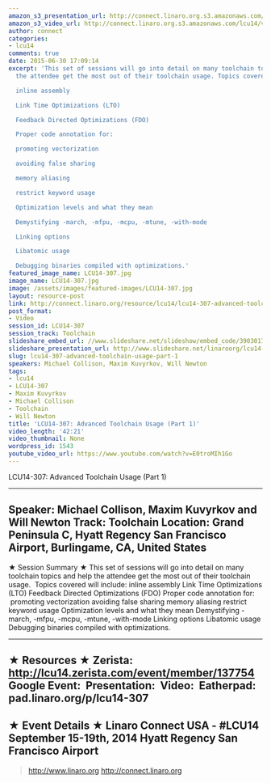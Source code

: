 ```yaml
---
amazon_s3_presentation_url: http://connect.linaro.org.s3.amazonaws.com/hkg15/Videos/09-17-Wednesday/LCU14-307.pdf
amazon_s3_video_url: http://connect.linaro.org.s3.amazonaws.com/lcu14/videos/09-17-Wednesday/LCU14-307-+Advanced+Toolchain+Usage+-+Part+1.mp4
author: connect
categories:
- lcu14
comments: true
date: 2015-06-30 17:09:14
excerpt: 'This set of sessions will go into detail on many toolchain topics and help
  the attendee get the most out of their toolchain usage. Topics covered will include:

  inline assembly

  Link Time Optimizations (LTO)

  Feedback Directed Optimizations (FDO)

  Proper code annotation for:

  promoting vectorization

  avoiding false sharing

  memory aliasing

  restrict keyword usage

  Optimization levels and what they mean

  Demystifying -march, -mfpu, -mcpu, -mtune, -with-mode

  Linking options

  Libatomic usage

  Debugging binaries compiled with optimizations.'
featured_image_name: LCU14-307.jpg
image_name: LCU14-307.jpg
image: /assets/images/featured-images/LCU14-307.jpg
layout: resource-post
link: http://connect.linaro.org/resource/lcu14/lcu14-307-advanced-toolchain-usage-part-1/
post_format:
- Video
session_id: LCU14-307
session_track: Toolchain
slideshare_embed_url: //www.slideshare.net/slideshow/embed_code/39030175
slideshare_presentation_url: http://www.slideshare.net/linaroorg/lcu14-307-advanced-toolchain-usage-parts-12
slug: lcu14-307-advanced-toolchain-usage-part-1
speakers: Michael Collison, Maxim Kuvyrkov, Will Newton
tags:
- lcu14
- LCU14-307
- Maxim Kuvyrkov
- Michael Collison
- Toolchain
- Will Newton
title: 'LCU14-307: Advanced Toolchain Usage (Part 1)'
video_length: '42:21'
video_thumbnail: None
wordpress_id: 1543
youtube_video_url: https://www.youtube.com/watch?v=E0troMIh1Go
---
```


LCU14-307: Advanced Toolchain Usage (Part 1)

---------------------------------------------------

Speaker: Michael Collison, Maxim Kuvyrkov and Will Newton
Track: Toolchain
Location: Grand Peninsula C, Hyatt Regency San Francisco Airport, Burlingame, CA, United States
---------------------------------------------------

★ Session Summary ★
This set of sessions will go into detail on many toolchain topics and help the attendee get the most out of their toolchain usage.  Topics covered will include:
inline assembly
Link Time Optimizations (LTO)
Feedback Directed Optimizations (FDO)
Proper code annotation for:
 promoting vectorization
avoiding false sharing
memory aliasing
restrict keyword usage
Optimization levels and what they mean
Demystifying -march, -mfpu, -mcpu, -mtune, -with-mode
Linking options
Libatomic usage
Debugging binaries compiled with optimizations.

---------------------------------------------------

★ Resources ★
Zerista: http://lcu14.zerista.com/event/member/137754
Google Event: 
Presentation: 
Video: 
Eatherpad: pad.linaro.org/p/lcu14-307
---------------------------------------------------

★ Event Details ★
Linaro Connect USA - #LCU14
September 15-19th, 2014
Hyatt Regency San Francisco Airport
---------------------------------------------------

> http://www.linaro.org
> http://connect.linaro.org

